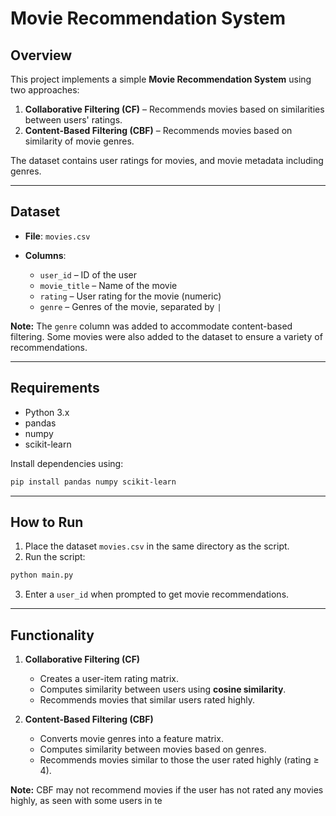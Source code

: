 # Movie Recommendation System

## Overview

This project implements a simple **Movie Recommendation System** using two approaches:

1. **Collaborative Filtering (CF)** – Recommends movies based on similarities between users' ratings.
2. **Content-Based Filtering (CBF)** – Recommends movies based on similarity of movie genres.

The dataset contains user ratings for movies, and movie metadata including genres.

---

## Dataset

* **File**: `movies.csv`
* **Columns**:

  * `user_id` – ID of the user
  * `movie_title` – Name of the movie
  * `rating` – User rating for the movie (numeric)
  * `genre` – Genres of the movie, separated by `|`

**Note:** The `genre` column was added to accommodate content-based filtering. Some movies were also added to the dataset to ensure a variety of recommendations.

---

## Requirements

* Python 3.x
* pandas
* numpy
* scikit-learn

Install dependencies using:

```bash
pip install pandas numpy scikit-learn
```

---

## How to Run

1. Place the dataset `movies.csv` in the same directory as the script.
2. Run the script:

```bash
python main.py
```

3. Enter a `user_id` when prompted to get movie recommendations.

---

## Functionality

1. **Collaborative Filtering (CF)**

   * Creates a user-item rating matrix.
   * Computes similarity between users using **cosine similarity**.
   * Recommends movies that similar users rated highly.

2. **Content-Based Filtering (CBF)**

   * Converts movie genres into a feature matrix.
   * Computes similarity between movies based on genres.
   * Recommends movies similar to those the user rated highly (rating ≥ 4).

**Note:** CBF may not recommend movies if the user has not rated any movies highly, as seen with some users in te
